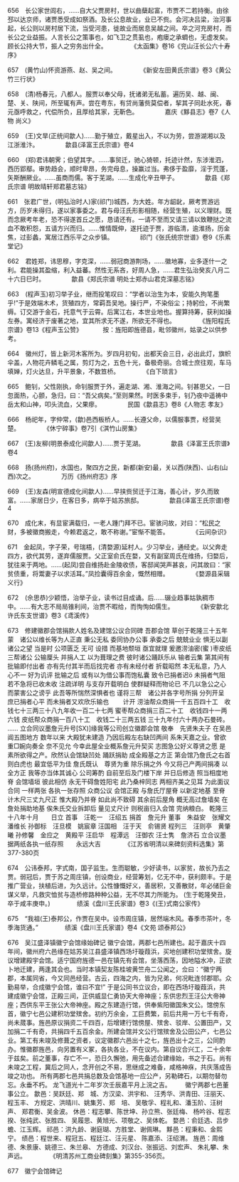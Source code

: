 <!-- { "loadSidebar": true } -->
656　长公家世闾右，……自大父贾房村，世以曲蘖起富，市贾不二若持衡。由徐邳以达京师，诸贾悉受成如祭酒。及长公息故业，业已不赀。会河决吕梁，治河事起，长公则以房村居下流，当受河患，徙故业而居息吴越之间。卒之河充房村，而长公之业益振。人言长公之策事也，如飞卫之贯虱也，疱瘘之承蜩也，无虚发矣。顾长公持大节，振人之穷务出什全。
　　　　《太函集》卷16《兖山汪长公六十寿序》

657　(黄竹山)怀资游燕、赵、吴之间。
　　　　《新安左田黄氏宗谱》卷3《黄公竹三行状》

658　(清)杨春元，八都人。服贾以奉父母，抚诸弟无私蓄。遍历吴、越、闽、楚、关、陕间，所至辄有声。尝在粤东，有贷尚藩赀莫偿者，挈其子同赴水死，春元亟呼救之，代偿所负，且厚给其家，无靳色。
　　　　嘉庆《黟县志》卷7《人物 尚义》

659　(王)文旱(正统间歙人)……勤于殖立，戴星出入，不以为劳，尝游湖湘以及江浙淮汴。
　　　　歙县(泽富王氏宗谱》卷4

660　(郑)君讳朝霁；伯望其字。……事贸迁，驰心猗顿，托迹计然，东涉淮泗，西历郢鄢。审势趋会，顺时卑昂，务完母息，操赢过当。弗侈于盈靡，淫于荒蓬，矢斯酬厥业。……虽商而儒。客于芜湖。……生成化辛丑甲子。
　　　　歙县《郑氏宗谱 明故晴轩郑君墓志铭》

661　张君广世，(明弘治时人)家(祁门)城西，为大姓。年方龆龀，厥考贾游远方，历岁未得归，遂以家事委之。君与母汪氏形影相随，经营生殖，以义理财。既而念厥考年老，恐不得遂首丘之愿，恳请还有。一请不至而又请三请以致鞭挞之流血不敢积怨，五请方兴而归。……惟情既伸，遂托迹于贾，游临清，逾淮扬，历金焦，过彭蠡，寓居江西乐平之众步镇。
　　　　祁门《张氏统宗世谱》卷9《乐素堂记》

662　君姓郑，讳思穆，字克深，……弱冠商游荆场，……徽地寡，业多逐什一之利。君能操其盈缩，利入益蕃。然性无系吝，好周人急，……君生弘治癸亥八月二十六日巳时。
　　　　歙县《郑氏宗谱 明处士郑赤山君克深墓志铭》

663　(程声玉)初习举子业，继而投笔叹曰：“学者以治生为本，安能久拘笔墨乎!”于是效端木术，货殖四方，常羁吾吴地。操行严，不染俗尘；持躬俭，不尚繁缛。订交游于金石，托意气于云霄。后寓江右，本世业地也。握算持筹，获利如操左券。寓经济于废著之地，宜其所求无不遂，所欲无不得也。
　　　　《旌阳程氏宗谱》卷13《程声玉公赞》
　　　按：旌阳即旌德县，毗邻徽州，姑录之以供参考。

664　徽州灯，皆上新河木客所为。岁四月初旬，出都天会三日，必出此灯，旗帜伞盖，人物花卉鳞毛之属，剪灯为之，五色十光，备极奇丽。合城士庶往观，车马填婵，灯火达旦，升平景象，不数笪桥。
　　　　《白下琐言》

665　鲍钊，父性刚执，命钊服贾于外，遍走湖、湘、淮海之间。钊甚思父，一日忽面热，心颤，急归，曰：“吾父病矣。”至则果然。时医多束手，钊乃夜中遥祷中岳太和山神，叩头流血，父果瘳。
　　　　民国《歙县志》卷8《人物志 孝友》

666　杨祀年，字仲常，(歙)邑西板桥人。……长遵父命，以儒服事贾，经营吴楚。
　　　　《休宁碎事》卷7引《淇竹山房集》

667　(王)友柳(明景泰成化间歙人)……贾于芜湖。
　　　　歙县《泽富王氏宗谱》卷4

668　扬(扬州府)，水国也，聚四方之民，新都(新安)最，关以西(陕西)、山右(山西)次之。
　　　　万历《扬州府志》序

669　(王)友森(明宣德成化间歙人)……早挟赀贸迁于江海，善心计，岁久而致富。……家居日少，在客日多，病卒于姑苏旅邸。
　　　　歙县(泽富王氏宗谱)卷4

670　成化末，有显宦满载归，一老人踵门拜不已。宦骇问故，对曰：“松民之财，多被徽商搬走，今赖君返之，敢不称谢。”宦惭不能答。
　　　　《云间杂识》

671　金起凤，字子荣，号瑞梧，(清婺源)延村人。少习举业，通经史。以父奔走四方，欲代其劳，遂弃儒服贾。父正室俞氏在婺，又有副室周氏在维扬，归婺后，犹往来于两地。……(起凤)尝自维扬赴金陵收债，客邸闻哭声甚哀，问其故曰：“家贫债重，将鬻妻子以求活耳。”凤捡囊得百余金，慨然相赠。
　　　　《婺源县采辑 义行》

672　(佘思恭)少颖悟，治举子业，读书过目成诵。后……辍业趋事姑孰稠市中。……有大志不局局锥利间，治贾不暇给，而恂恂如儒生。
　　　　《新安歙北许氏东支世谱》卷3《鸢溪传》

673　修建徽郡会馆捐款人姓名及建馆公议合同碑
吾郡会馆 草创于乾隆三十五年 蒙　诸公以维长等为人正直 秉公无私 委同协办公事 承委之后 兢兢业业 惧无以副　诸公之望 当是时 公项匮乏 无可 设措 而基地颓垣 亟宜就理 爰邀涝油密(蜜 )枣皮纸三帮诸公 公输厘头 并捐人工 以为葺理之费 彼时诸公踊跃乐从 输者云集 第其间有批输即付出者 亦有先付其半而后找完者 亦有未经付者 折载昭然 本无私意，乃人心不一 好为讥评 批输之后 或有以为借公事而饱私囊 致令已捐者迟 未捐者气阻 若不急将已收未收 注疏详明 与支存开载明白 使群疑释而物论已 不几以急公之心 而蒙害公之谤乎 此吾等所惴然深惧者也 谨将三帮　诸公并各字号所捐 分列开呈 庶已捐者心平 而未捐者又欢欣乐输也 
　　计开
涝油帮众商捐一千五百四十工　收钱七十三两三十八九年收一百二十七两
蜜枣帮众商捐三百二十工　收钱四十一两六钱
皮纸帮众商捐一百八十工　收钱二十三两五钱
三十九年付六十两办石曼砖。
……
立合同议墨詹元升号[SX)]缘我等公司创立徽郡会馆 敬奉　先贤朱夫子 在吴邑阊五图地方 数年以来 大殿犹未建造 乃因后殿左右缺凹两间 系朱天嘉之业。曾欲重□婉向奏全 奈不见允 今幸此屋全业概系詹元升契买 志图急公好义尊贤之愿 是素所欲得之产。欣然认会馆缺凹处 踊跃捐助 成全殿基之方正 第会馆乃詹氏之右首 则白虎也 最宜低平为佳 詹氏既认　尊贤为重 除乐捐之外 今又将己产两间捐凑 以全方正 我等亦当体其诚心 公司筹酌 自前至后及门楼下岸 并日后修造 照当相度地脊 会馆墙垣 彼此相仿 永无干碍詹姓阳宅 此乃桑梓同志 两相齐美之见耳 为此面议合同 一样两张 各执一张存照 众商公议 会馆正殿 与詹氏厅屋脊 以新定地基 至脊　计木尺三丈九尺正 惟大殿乃并脊 如此尚不致碍 其余前后屋角 概无高过詹墙矣 在詹处捐助地基 俟朱氏交业拆卸后 量见丈尺计 则税亩归入会馆 完纳粮白。
乾隆三十八年十月　　日立
首事　汪乾一　汪绍五
捐首　詹元升
董事　朱益安　张耀文　潘维长
孙御标　汪旦模　姚宸章
汪国相　汪于天　俞锡贤
程列三　汪则亭　黄肇曦
孙修馨　金应之　黄殿平
汪启华　程潭远　汪御农
汪士隽　詹济石
立合议墨据两纸各执一纸存照　　永远大吉
　　　　《江苏省明清以来碑刻资料选集》第377-380页

674　公讳泰邦，字式南，国子监生。生而聪敏，少好读书，以家贫，故长乃去之贾。弱冠后，贾于苏之周庄镇，创设商业，经营筹划，亿无不中，获利颇丰。于是推广营业，扶植后进，为久远计。公性慷慨好义，善居积，又善散财，年必储巨金谋义举，凡救灾恤贫与造桥修路种种公益，无不尽其力所能为。
(生于乾隆癸丑，卒于咸丰庚申。)
　　　　绩溪《盘川王氏家谱》卷3《(王)式南公家传》

675　“我祖(王)泰邦公，作贾在吴中。设市周庄镇，居然端木风。春季市茶叶，冬季海货通。”
　　　　绩溪《盘川王氏家谱》卷4《文苑 颂泰邦公》

676　吴江盛泽镇徽宁会馆缘始碑记
徽宁会馆，两郡七邑所建也。起于嘉庆十四年间，徽州府六邑缘在姑苏吴江县盛泽镇西场圩璇葭浜，买地创建积功堂殡舍。旋议增建殿宇会馆。适宁国府旌德一邑在镇先有会馆，坐落西荡，因地隘水冲，正欲卜地迁建，两逢其会也。当时本镇契友陈桂坡黄竺舟二公闻之，佥曰：“徽宁两郡，本属同省，今又同邑经营。古云，四海之内，皆为兄弟，何况毗连邻郡耶。众勤易举，合成徽宁会馆，谁曰不宜!”
于是公同书立议合，即在西场圩璇葭浜，共建成徽宁会馆，正殿三间，正供威显仁勇协天大帝神座；东供忠烈王汪公大帝神座；西供东平王张公大帝神座。殿之东建造行馆，供奉紫阳徽国朱文公。馆傍东首，徽宁七邑公建积功堂殡舍。初约万余金，工巨费繁，前后共用一万七千有奇，尚未蒇事。旌邑原议捐资二千四百，后增建行馆傍屋、殡舍、驳岸、公置田产，又加捐二千有奇，共捐四千五百余金。所建会馆并文公行馆殡舍及公田公产，七邑公业。第工有未竣及修葺之资者，议定徽郡六邑出十之七，旌邑出十之三，公同酌办。惟徽郡旌邑，向另置有义冢，各执各业，不在议内。第自议合兴工，二十余年于兹矣。前之董事，存亡不一，恐日久懈弛，用先备述合建缘始，书之于石。尚有未竣之工程，冀后之同人，念开创之不易，思继成之难备，咸格神庥，共庆落成告竣之功也。
所有两郡七邑共捐总数及会馆基地一应公产，另勒碑石，以期勿替勿忘。永垂不朽。
龙飞道光十二年岁次壬辰嘉平月上浣之吉。
　　徽宁两郡七邑董事公立。
歙邑：吴跃廷、郑　城、方汉梁、洪宇和、
汪秀华、洪青田、汪丽天、程玉丰、
方规定、洪晴川、姚集芳、郑　培、
吴敬孚、程礼和、潘玉阶、汪树声、
郑君衡、吴金波。
休邑：程志攀、陈世坤、孙立熊、张廷梅、
杨吟谷、程志揆、张纯武、张胜四、
吴履思、黄旭光、项敬之、吴体乾。
婺邑：俞廷选、吕步蟾、江玉辉。
祁邑：洪九龄、谢庭瑚、方胜堂、谢佩琳。
黟邑：程秉和、金熙宁。
绩邑：程世来、程冠五、程廷江、汪元星、
陈嘉添、汪绍渭。
旌邑：周维德、朱景康、姚德三、朱兰皋、
方德成、刘汉台、张振远、刘宏声、
朱礼攀、朱声远。
　　　　《明清苏州工商业碑刻集》第355-356页。

677　徽宁会馆碑记
